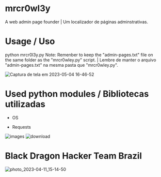 # mrcr0wl3y
A web admin page founder | Um localizador de páginas adminstrativas.

 # Usage / Uso
 
 python mrcr0l3y.py
 Note: Remenber to keep the "admin-pages.txt" file on the same folder as the "mrcr0wley.py" script. | Lembre de manter o arquivo "admin-pages.txt" na mesma pasta que "mrcr0wley.py".

![Captura de tela em 2023-05-04 16-46-52](https://user-images.githubusercontent.com/45762153/236313856-dee46fbd-d25c-493b-a649-64b74a996d23.png)


# Used python modules / Bibliotecas utilizadas

 - OS

 - Requests

![images](https://user-images.githubusercontent.com/45762153/236314304-02cd9b02-fe45-43b8-9689-04ff941727a4.png)
![download](https://user-images.githubusercontent.com/45762153/236314405-d0d7803a-03aa-4aa3-9c26-fe41aaa06575.jpeg)


# Black Dragon Hacker Team Brazil

![photo_2023-04-11_15-14-50](https://user-images.githubusercontent.com/45762153/236315960-bb3b899b-ed31-4ddd-a000-2096fddb1d21.jpg)

